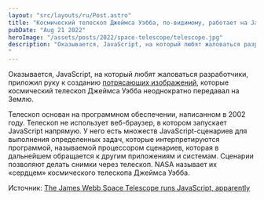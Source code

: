 ```yaml
---
layout: "src/layouts/ru/Post.astro"
title: "Космический телескоп Джеймса Уэбба, по-видимому, работает на JavaScript"
pubDate: "Aug 21 2022"
heroImage: "/assets/posts/2022/space-telescope/telescope.jpg"
description: "Оказывается, JavaScript, на который любят жаловаться разработчики, приложил руку к созданию [потрясающих изображений](https://www.theverge.com/2022/7/12/23202989/james-webb-space-telescope-first-images-vs-hubbles-epic-shots), которые космический телескоп Джеймса Уэбба неоднократно передавал на Землю. 
"
---
```

Оказывается, JavaScript, на который любят жаловаться разработчики, приложил руку к созданию [потрясающих изображений](https://www.theverge.com/2022/7/12/23202989/james-webb-space-telescope-first-images-vs-hubbles-epic-shots), которые космический телескоп Джеймса Уэбба неоднократно передавал на Землю. 

Телескоп основан на программном обеспечении, написанном в 2002 году. Телескоп не использует веб-браузер, в котором запускает JavaScript напрямую. У него есть множеств JavaScript-сценариев для выполнения определенных задач, которые интерпретируются программой, называемой процессором сценариев, которая в дальнейшем обращается к другим приложениям и системам. Сценарии позволяют делать снимки через телескоп. NASA называет их «сердцем» космического телескопа Джеймса Уэбба.

Источник: [The James Webb Space Telescope runs JavaScript, apparently](https://www.theverge.com/2022/8/18/23206110/james-webb-space-telescope-javascript-jwst-instrument-control)